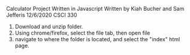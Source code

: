Calculator Project
Written in Javascript
Written by Kiah Bucher and Sam Jefferis
12/6/2020
CSCI 330

1. Download and unzip folder.
2. Using chrome/firefox, select the file tab, then open file
3. navigate to where the folder is located, and select the "index" html page.